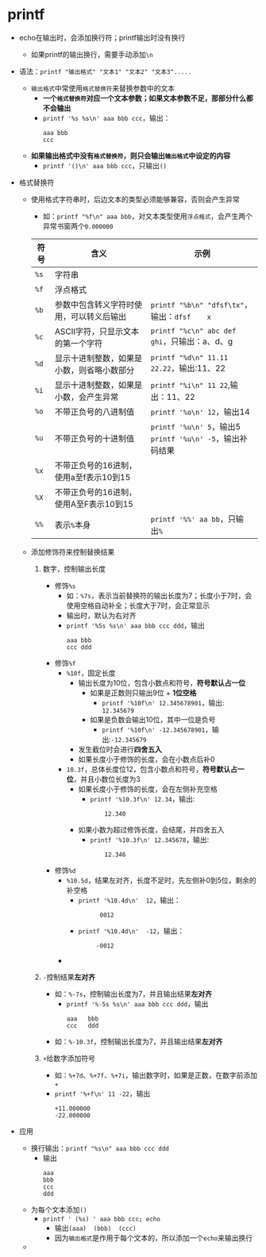 
# printf
- echo在输出时，会添加换行符；printf输出时没有换行
    - 如果printf的输出换行，需要手动添加`\n`
- 语法：`printf "输出格式" "文本1" "文本2" "文本3".....`
    - `输出格式`中常使用`格式替换符`来替换参数中的文本
        - **一个`格式替换符`对应一个文本参数；如果文本参数不足，那部分什么都不会输出**
        - `printf '%s %s\n' aaa bbb ccc`，输出：
            ```
            aaa bbb
            ccc 
            ```
    - **如果输出格式中没有`格式替换符`，则只会输出`输出格式`中设定的内容**
        - `printf '()\n' aaa bbb ccc`，只输出`()`
- 格式替换符
    - 使用格式字符串时，后边文本的类型必须能够兼容，否则会产生异常
        - 如：`printf "%f\n" aaa bbb`，对文本类型使用`浮点格式`，会产生两个异常书窗两个`0.000000`

        |符号|含义|示例|
        |-|-|-|
        |`%s`|字符串||
        |`%f`|浮点格式||
        |`%b`|参数中包含转义字符时使用，可以转义后输出|`printf "%b\n" "dfsf\tx"`，输出：`dfsf    x`|
        |`%c`|ASCII字符，只显示文本的第一个字符|`printf "%c\n" abc def ghi`，只输出：a、d、g|
        |`%d`|显示十进制整数，如果是小数，则省略小数部分|`printf "%d\n" 11.11 22.22`，输出:11、22|
        |`%i`|显示十进制整数，如果是小数，会产生异常|`printf "%i\n" 11 22`,输出：11、22|
        |`%o`|不带正负号的八进制值|`printf '%o\n' 12`，输出14|
        |`%u`|不带正负号的十进制值|`printf '%u\n' 5`，输出5<br/>`printf '%u\n' -5`，输出补码结果|
        |`%x`|不带正负号的16进制，使用a至f表示10到15||
        |`%X`|不带正负号的16进制，使用A至F表示10到15||
        |`%%`|表示`%`本身|`printf '%%' aa bb`，只输出`%`|

    - 添加修饰符来控制替换结果
        1. 数字，控制输出长度
            - 修饰`%s`
                - 如：`%7s`，表示当前替换符的输出长度为7；长度小于7时，会使用空格自动补全；长度大于7时，会正常显示
                - 输出时，默认为右对齐
                - `printf '%5s %s\n' aaa bbb ccc ddd`，输出
                    ```
                    aaa bbb
                    ccc ddd
                    ```
            - 修饰`%f`
                - `%10f`，固定长度
                    - 输出长度为10位，包含小数点和符号，**符号默认占一位**
                        - 如果是正数则只输出9位 + **1位空格**
                            - `printf '%10f\n' 12.345678901`，输出:` 12.345679`
                        - 如果是负数会输出10位，其中一位是负号
                            - `printf '%10f\n' -12.345678901`，输出:`-12.345679`
                    - 发生截位时会进行**四舍五入**
                    - 如果长度小于修饰的长度，会在小数点后补0
                - `10.3f`，总体长度位12，包含小数点和符号，**符号默认占一位**，并且小数位长度为3
                    - 如果长度小于修饰的长度，会在左侧补充空格
                        - `printf '%10.3f\n' 12.34`，输出:
                            ```
                                12.340
                            ```
                    - 如果小数为超过修饰长度，会结尾，并四舍五入
                        - `printf '%10.3f\n' 12.345678`，输出:
                            ```
                                12.346
                            ```
            - 修饰`%d`
                - `%10.5d`，结果左对齐，长度不足时，先左侧补0到5位，剩余的补空格
                    - `printf '%10.4d\n'  12`，输出：
                        ```
                              0012
                        ```
                    - `printf '%10.4d\n'  -12`，输出：
                        ```
                             -0012
                        ```
                - 
        2. `-`控制结果**左对齐**
            - 如：`%-7s`，控制输出长度为7，并且输出结果**左对齐**
                - `printf '%-5s %s\n' aaa bbb ccc ddd`，输出
                    ```
                    aaa   bbb
                    ccc   ddd
                    ```
            - 如：`%-10.3f`，控制输出长度为7，并且输出结果**左对齐**

        3. `+`给数字添加符号
            - 如：`%+7d`、`%+7f`、`%+7i`，输出数字时，如果是正数，在数字前添加`+`
            - `printf '%+f\n' 11 -22`，输出
                ```
                +11.000000
                -22.000000
                ```



- 应用
    - 换行输出：`printf "%s\n" aaa bbb ccc ddd`
        - 输出
            ```
            aaa
            bbb
            ccc
            ddd
            ```
    - 为每个文本添加`()`
        - `printf ' (%s) ' aaa bbb ccc; echo`
            - 输出` (aaa)  (bbb)  (ccc) `
            - 因为`输出格式`是作用于每个文本的，所以添加一个`echo`来输出换行
    - 